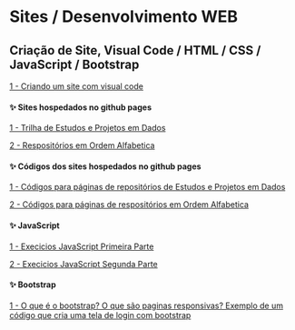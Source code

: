 # Sites / Desenvolvimento WEB

 ## Criação de Site, Visual Code / HTML / CSS / JavaScript / Bootstrap 
<div> 
<p><a href="https://github.com/JosiTubaroski/Sites/blob/main/Criando%20Sites.ipynb">1 - Criando um site com visual code</a></p>
</div> 

#### ✨ Sites hospedados no github pages

<div> 
<p><a href="https://jositubaroski.github.io/">1 - Trilha de Estudos e Projetos em Dados</a></p>
</div> 

<div> 
<p><a href="https://jositubaroski.github.io/API_GITHUB/">2 - Respositórios em Ordem Alfabetica</a></p>
</div> 

#### ✨ Códigos dos sites hospedados no github pages

<div> 
<p><a href="https://github.com/JosiTubaroski/JosiTubaroski.github.io">1 - Códigos para páginas de repositórios de Estudos e Projetos em Dados</a></p>
</div> 

<div> 
<p><a href="https://github.com/JosiTubaroski/API_GITHUB/tree/main">2 - Códigos para páginas de respositórios em Ordem Alfabetica</a></p>
</div> 

#### ✨ JavaScript

<div> 
<p><a href="https://github.com/JosiTubaroski/Sites/tree/main/Exercicios_JavaScript_PrimeiraParte">1 - Execicios JavaScript Primeira Parte</a></p>
</div> 

<div> 
<p><a href="https://github.com/JosiTubaroski/Sites/tree/main/Exercicios_JavaScript_SegundaParte">2 - Execicios JavaScript Segunda Parte</a></p>
</div> 

#### ✨ Bootstrap

<div> 
<p><a href="https://github.com/JosiTubaroski/Bootstrap/tree/main">1 - O que é o bootstrap? O que são paginas responsivas? Exemplo de um código que cria uma tela de login com bootstrap </a></p>
</div> 








 
